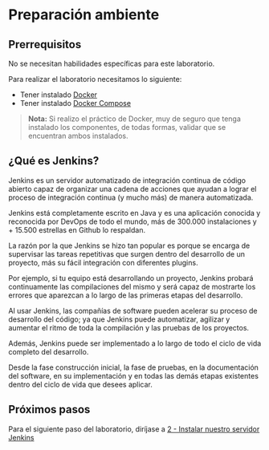 # Preparación ambiente

## Prerrequisitos
No se necesitan habilidades específicas para este laboratorio.

Para realizar el laboratorio necesitamos lo siguiente:

- Tener instalado [Docker](https://docs.docker.com/get-docker/)
- Tener instalado [Docker Compose](https://docs.docker.com/compose/install/)

> **Nota:** Si realizo el práctico de Docker, muy de seguro que tenga instalado los componentes, de todas formas, validar que se encuentran ambos instalados.

## ¿Qué es Jenkins?

Jenkins es un servidor automatizado de integración continua de código abierto capaz de organizar una cadena de acciones que ayudan a lograr el proceso de integración continua (y mucho más) de manera automatizada.

Jenkins está completamente escrito en Java y es una aplicación conocida y reconocida por DevOps de todo el mundo, más de 300.000 instalaciones y + 15.500 estrellas en Github lo respaldan.

La razón por la que Jenkins se hizo tan popular es porque se encarga de supervisar las tareas repetitivas que surgen dentro del desarrollo de un proyecto, más su fácil integración con diferentes plugins.

Por ejemplo, si tu equipo está desarrollando un proyecto, Jenkins probará continuamente las compilaciones del mismo y será capaz de mostrarte los errores que aparezcan a lo largo de las primeras etapas del desarrollo.

Al usar Jenkins, las compañías de software pueden acelerar su proceso de desarrollo del código; ya que Jenkins puede automatizar, agilizar y aumentar el ritmo de toda la compilación y las pruebas de los proyectos.

Además, Jenkins puede ser implementado a lo largo de todo el ciclo de vida completo del desarrollo.

Desde la fase construcción inicial, la fase de pruebas, en la documentación del software, en su implementación y en todas las demás etapas existentes dentro del ciclo de vida que desees aplicar.


## Próximos pasos
Para el siguiente paso del laboratorio, diríjase a [2 - Instalar nuestro servidor Jenkins](02-Instalar_nuestro_servidor_jenkins.md)